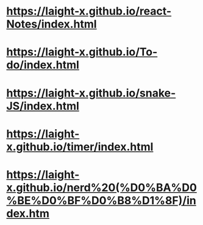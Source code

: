 # https://laight-x.github.io/react-Notes/index.html
# https://laight-x.github.io/To-do/index.html
# https://laight-x.github.io/snake-JS/index.html
# https://laight-x.github.io/timer/index.html
# https://laight-x.github.io/nerd%20(%D0%BA%D0%BE%D0%BF%D0%B8%D1%8F)/index.htm
